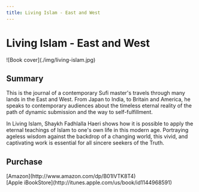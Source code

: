```yaml
---
title: Living Islam - East and West
---
```


# Living Islam - East and West

<div markdown="1" class="cover-image">
![Book cover](./img/living-islam.jpg)
</div>

## Summary

This is the journal of a contemporary Sufi master's travels through many lands in the East and West. From Japan to India, to Britain and America, he speaks to contemporary audiences about the timeless eternal reality of the path of dynamic submission and the way to self-fulfillment.

In Living Islam, Shaykh Fadhlalla Haeri shows how it is possible to apply the eternal teachings of Islam to one's own life in this modern age. Portraying ageless wisdom against the backdrop of a changing world, this vivid, and captivating work is essential for all sincere seekers of the Truth.

## Purchase

<div markdown="3" class="purchase-link">
[Amazon](http://www.amazon.com/dp/B01IVTK8T4)
</div>

<div markdown="3" class="purchase-link">
[Apple iBookStore](http://itunes.apple.com/us/book/id1144968591)
</div>